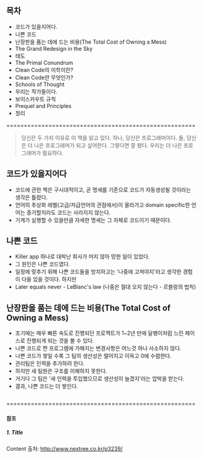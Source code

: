 ## 목차 ##
- 코드가 있을지어다.
- 나쁜 코드
- 난장판을 품는 데에 드는 비용(The Total Cost of Owning a Mess)
 - The Grand Redesign in the Sky
 - 태도
 - The Primal Conundrum
 - Clean Code의 미학이란?
 - Clean Code란 무엇인가?
- Schools of Thought
- 우리는 작가들이다.
- 보이스카우트 규칙
- Prequel and Principles
- 정리

======================================================

> 당신은 두 가지 이유로 이 책을 읽고 있다.
하나, 당신은 프로그래머이다.
둘, 당신은 더 나은 프로그래머가 되고 싶어한다.
그렇다면 잘 됐다. 우리는 더 나은 프로그래머가 필요하다.

## 코드가 있을지어다 ##
- 코드에 관한 책은 구시대적이고, 곧 명세를 기준으로 코드가 자동생성될 것이라는 생각은 틀렸다.
 - 언어의 추상화 레벨(고급/저급언어의 관점에서)이 올라가고 domain specific한 언어는 증가할지라도 코드는 사라지지 않는다.
 - 기계가 실행할 수 있을만큼 자세한 명세는 그 자체로 코드이기 때문이다.

## 나쁜 코드 ##
- Killer app 하나로 대박난 회사가 머지 않아 망한 일이 있었다.
 - 그 원인은 나쁜 코드였다.
- 일정에 맞추기 위해 나쁜 코드들을 방치하고는 '나중에 고쳐야지'라고 생각한 경험이 다들 있을 것이다. 하지만 
 - Later equals never - LeBlanc's law (나중은 절대 오지 않는다 - 르블랑의 법칙)

## 난장판을 품는 데에 드는 비용(The Total Cost of Owning a Mess) ##
- 초기에는 매우 빠른 속도로 진행되던 프로젝트가 1~2년 만에 달팽이처럼 느린 페이스로 진행되게 되는 것을 볼 수 있다.
 - 나쁜 코드로 짠 프로그램에 가해지는 변경사항은 어느것 하나 사소하지 않다.
- 나쁜 코드가 쌓일 수록 그 팀의 생산성은 떨어지고 이윽고 0에 수렴한다.
 - 관리팀은 인력을 추가하려 한다.
 - 하지만 새 팀원은 구조를 이해하지 못한다.
 - 거기다 그 팀은 '새 인력을 투입했으므로 생산성이 늘겠지'라는 압박을 받는다.
 - 결과, 나쁜 코드는 더 쌓인다.








```java
```

======================================================

#### 참조 ####
##### 1. Title #####
Content
출처: http://www.nextree.co.kr/p3239/
